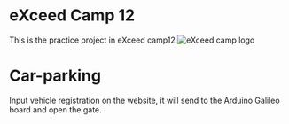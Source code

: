 # eXceed Camp 12
This is the practice project in eXceed camp12
![eXceed camp logo](http://i.imgur.com/fnWtOoF.jpg )
# Car-parking
Input vehicle registration on the website, it will send to the Arduino Galileo board and open the gate.
